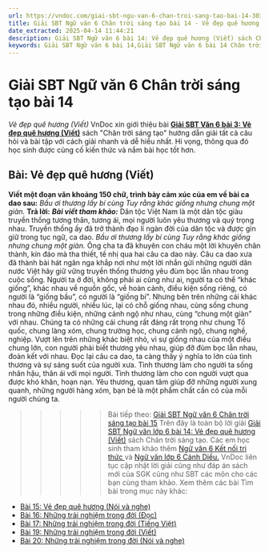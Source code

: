 ```yaml
---
url: https://vndoc.com/giai-sbt-ngu-van-6-chan-troi-sang-tao-bai-14-303823
title: Giải SBT Ngữ văn 6 Chân trời sáng tạo bài 14 - Vẻ đẹp quê hương (Viết) - VnDoc.com
date_extracted: 2025-04-14 11:44:21
description: Giải SBT Ngữ văn 6 bài 14: Vẻ đẹp quê hương (Viết) sách Chân trời sáng tạo với cuộc sống có đáp án chi tiết cho các bạn cùng tham khảo.
keywords: Giải SBT Ngữ văn 6 bài 14,Giải SBT Ngữ văn 6 bài 14 Chân trời sáng tạo,Giải sách bài tập Ngữ văn CTST lớp 6,Ngữ văn lớp 6 Chân trời sáng tạo,giải bài tập ngữ văn lớp 6,bài Vẻ đẹp quê hương (Viết)
---
```


# Giải SBT Ngữ văn 6 Chân trời sáng tạo bài 14
 _Vẻ đẹp quê hương \(Viết\)_
VnDoc xin giới thiệu bài [**Giải SBT Văn 6 bài 3: Vẻ đẹp quê hương \(Viết\)**](<https://vndoc.com/giai-sbt-ngu-van-6-chan-troi-sang-tao-bai-14-303823>) sách "Chân trời sáng tạo" hướng dẫn giải tất cả câu hỏi và bài tập với cách giải nhanh và dễ hiểu nhất. Hi vọng, thông qua đó học sinh được củng cố kiến thức và nắm bài học tốt hơn.
## **Bài: Vẻ đẹp quê hương \(Viết\)**
**Viết một đoạn văn khoảng 150 chữ, trình bày cảm xúc của em về bài ca dao sau:**
_Bầu ơi thương lấy bí cùng_
 _Tuy rằng khác giống nhưng chung một giàn._
**Trả lời:**
**_Bài viết tham khảo:_**
Dân tộc Việt Nam là một dân tộc giàu truyền thống tương thân, tương ái, mọi người luôn yêu thương và quý trọng nhau. Truyền thống ấy đã trở thành đạo lí ngàn đời của dân tộc và được gìn giữ trong tục ngữ, ca dao.
_Bầu ơi thương lấy bí cùng_
_Tuy rằng khác giống nhưng chung một giàn._
Ông cha ta đã khuyên con cháu một lời khuyên chân thành, kín đáo mà tha thiết, tế nhị qua hai câu ca dao này. Câu ca dao xưa đã thành bài hát ngân nga khắp nơi như một lời nhắn gửi những người dân nước Việt hãy giữ vững truyền thống thương yêu đùm bọc lẫn nhau trong cuộc sống. Người ta ở đời, không phải ai cũng như ai, người ta có thể “khác giống”, khác nhau về nguồn gốc, về hoàn cảnh, điều kiện sống riêng, có người là “giống bầu”, có người là “giống bí”. Nhưng bên trên những cái khác nhau đó, nhiều người, nhiều lúc, lại có chỗ giống nhau, cùng sống chung trong những điều kiện, những cảnh ngộ như nhau, cùng “chung một giàn” với nhau. Chúng ta có những cái chung rất đáng rất trọng như chung Tổ quốc, chung làng xóm, chung trường học, chung cảnh ngộ, chung nghề, nghiệp. Vượt lên trên những khác biệt nhỏ, vì sự giống nhau của một điều chung lớn, con người phải biết thương yêu nhau, giúp đỡ đùm bọc lẫn nhau, đoàn kết với nhau. Đọc lại câu ca dao, ta càng thấy ý nghĩa to lớn của tình thương và sự sáng suốt của người xưa. Tình thương làm cho người ta sống nhân hậu, thân ái với mọi người. Tình thương làm cho con người vượt qua được khó khăn, hoạn nạn. Yêu thương, quan tâm giúp đỡ những người xung quanh, những người hàng xóm, bạn bè là một phẩm chất cần có của mỗi người chúng ta.
>>>>> Bài tiếp theo: [Giải SBT Ngữ văn 6 Chân trời sáng tạo bài 15](<https://vndoc.com/giai-sbt-ngu-van-6-chan-troi-sang-tao-bai-15-303825>)
Trên đây là toàn bộ lời giải [Giải SBT Ngữ văn lớp 6 bài 14: Vẻ đẹp quê hương \(Viết\)](<https://vndoc.com/giai-sbt-ngu-van-6-chan-troi-sang-tao-bai-14-303823>) sách Chân trời sáng tạo. Các em học sinh tham khảo thêm [Ngữ văn 6 Kết nối tri thức ](<https://vndoc.com/mon-ngu-van-lop6>)và [Ngữ văn lớp 6 Cánh Diều.](<https://vndoc.com/ngu-van-6-sach-canh-dieu>) VnDoc liên tục cập nhật lời giải cũng như đáp án sách mới của SGK cũng như SBT các môn cho các bạn cùng tham khảo.
Xem thêm các bài Tìm bài trong mục này khác:
  * [Bài 15: Vẻ đẹp quê hương \(Nói và nghe\)](</giai-sbt-ngu-van-6-chan-troi-sang-tao-bai-15-303825>)
  * [Bài 16: Những trải nghiệm trong đời \(Đọc\)](</giai-sbt-ngu-van-6-chan-troi-sang-tao-bai-16-303834>)
  * [Bài 17: Những trải nghiệm trong đời \(Tiếng Việt\)](</giai-sbt-ngu-van-6-chan-troi-sang-tao-bai-17-303836>)
  * [Bài 19: Những trải nghiệm trong đời \(Viết\)](</giai-sbt-ngu-van-6-chan-troi-sang-tao-bai-19-303840>)
  * [Bài 20: Những trải nghiệm trong đời \(Nói và nghe\)](</giai-sbt-ngu-van-6-chan-troi-sang-tao-bai-20-303841>)

